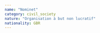 ```yaml
---
name: "Nominet"
category: civil_society
nature: "Organisation à but non lucratif"
nationality: GBR
---
```

    